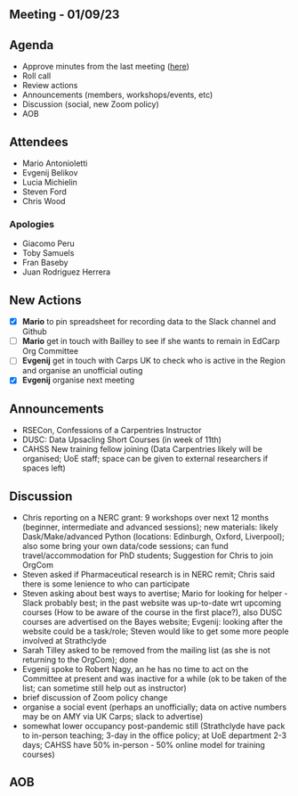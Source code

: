 ## Meeting - 01/09/23

## Agenda
* Approve minutes from the last meeting ([here](https://github.com/edcarp/organising-committee/blob/main/minutes/2023/2023_07_04_EdCarp_Organising_Committee.md))
* Roll call
* Review actions
* Announcements (members, workshops/events, etc)
* Discussion (social, new Zoom policy)
* AOB

## Attendees
* Mario Antonioletti
* Evgenij Belikov
* Lucia Michielin
* Steven Ford
* Chris Wood
  
### Apologies
* Giacomo Peru
* Toby Samuels
* Fran Baseby
* Juan Rodriguez Herrera

## New Actions
- [x] **Mario** to pin spreadsheet for recording data to the Slack channel and Github
- [ ] **Mario** get in touch with Bailley to see if she wants to remain in EdCarp Org Committee
- [ ] **Evgenij** get in touch with Carps UK to check who is active in the Region and organise an unofficial outing
- [x] **Evgenij** organise next meeting 

## Announcements
* RSECon, Confessions of a Carpentries Instructor
* DUSC: Data Upsacling Short Courses (in week of 11th)
* CAHSS New training fellow joining (Data Carpentries likely will be organised; UoE staff; space can be given to external researchers if spaces left)

## Discussion
* Chris reporting on a NERC grant: 9 workshops over next 12 months (beginner, intermediate and advanced sessions); new materials: likely Dask/Make/advanced Python (locations: Edinburgh, Oxford, Liverpool); also some bring your own data/code sessions; can fund travel/accommodation for PhD students; Suggestion for Chris to join OrgCom
* Steven asked if Pharmaceutical research is in NERC remit; Chris said there is some lenience to who can participate
* Steven asking about best ways to avertise; Mario for looking for helper - Slack probably best; in the past website was up-to-date wrt upcoming courses (How to be aware of the course in the first place?), also DUSC courses are advertised on the Bayes website; Evgenij: looking after the website could be a task/role; Steven would like to get some more people involved at Strathclyde
* Sarah Tilley asked to be removed from the mailing list (as she is not returning to the OrgCom); done
* Evgenij spoke to Robert Nagy, an he has no time to act on the Committee at present and was inactive for a while (ok to be taken of the list; can sometime still help out as instructor)
* brief discussion of Zoom policy change
* organise a social event (perhaps an unofficially; data on active numbers may be on AMY via UK Carps; slack to advertise)
* somewhat lower occupancy post-pandemic still (Strathclyde have pack to in-person teaching; 3-day in the office policy; at UoE department 2-3 days; CAHSS have 50% in-person - 50% online  model for training courses)
  
## AOB


